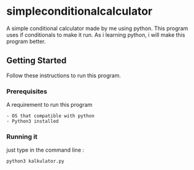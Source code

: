 # simpleconditionalcalculator
A simple conditional calculator made by me using python. This program uses if conditionals to make it run. As i learning python, i will make this program better.

## Getting Started
Follow these instructions to run this program.

### Prerequisites
A requirement to run this program
```
- OS that compatible with python
- Python3 installed
```

### Running it
just type in the command line :
```
python3 kalkulator.py
```



